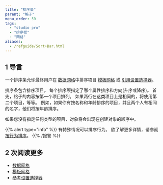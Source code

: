 ```yaml
---
title: "排序条"
parent: "格子"
menu_order: 50
tags:
  - "studio pro"
  - "排序栏"
  - "网格"
aliases:
  - /refguide/Sort+Bar.html
---
```


## 1 导言

一个排序条允许最终用户在 [数据网格](data-grid)中排序项目 [模板网格](template-grid) 或 [引用设置选择器](reference-set-selector)。

排序条包含排序项目。 每个排序项指定了哪个属性排序和方向(升序或降序)。 首先，格子的内容按第一个项目排列。 如果两行在这类项目上是相同的，将使用第二个项目，等等。 例如，如果你有按名称和年龄排序的项目，并且两个人有相同的名字，他们将按年龄排序。

如果您没有指定任何类型的项目，对象将会出现在创建对象的顺序中。

{{% alert type="info" %}}
有特殊情况可以排序行为。 欲了解更多详情，请参阅 [按行为排序](ordering-behavior)。
{{% /报警 %}}

## 2 次阅读更多

* [数据网格](数据网格)
* [模板网格](template-grid)
* [参考设置选择器](reference-set-selector)
